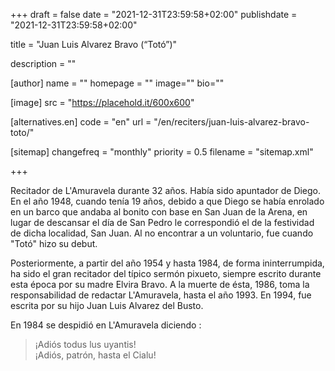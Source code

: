 +++
draft = false
date = "2021-12-31T23:59:58+02:00"
publishdate = "2021-12-31T23:59:58+02:00"

title = "Juan Luis Alvarez Bravo (“Totó”)"

description = ""

[author]
    name = ""
    homepage = ""
    image=""
    bio=""

[image]
    src = "https://placehold.it/600x600"

[alternatives.en]
    code = "en"
    url = "/en/reciters/juan-luis-alvarez-bravo-toto/"

[sitemap]
  changefreq = "monthly"
  priority = 0.5
  filename = "sitemap.xml"

+++

Recitador de L'Amuravela durante 32 años. Había sido apuntador de Diego. En el año 1948, cuando tenía 19 años, debido a que Diego se había enrolado en un barco que andaba al bonito con base en San Juan de la Arena, en lugar de descansar el día de San Pedro le correspondió el de la festividad de dicha localidad, San Juan. Al no encontrar a un voluntario, fue cuando "Totó" hizo su debut.

Posteriormente, a partir del año 1954 y hasta 1984, de forma ininterrumpida, ha sido el gran recitador del típico sermón pixueto, siempre escrito durante esta época por su madre Elvira Bravo. A la muerte de ésta, 1986, toma la responsabilidad de redactar L'Amuravela, hasta el año 1993. En 1994, fue escrita por su hijo Juan Luis Alvarez del Busto.

En 1984 se despidió en L'Amuravela diciendo :

> ¡Adiós todus lus uyantis!\
¡Adiós, patrón, hasta el Cialu!
